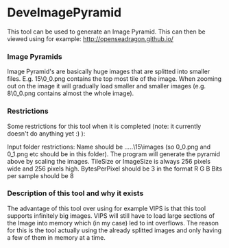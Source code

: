# DeveImagePyramid

This tool can be used to generate an Image Pyramid. This can then be viewed using for example:
http://openseadragon.github.io/

### Image Pyramids

Image Pyramid's are basically huge images that are splitted into smaller files. E.g. 15\0_0.png contains the top most tile of the image.
When zooming out on the image it will gradually load smaller and smaller images (e.g. 8\0_0.png contains almost the whole image).

### Restrictions

Some restrictions for this tool when it is completed (note: it currently doesn't do anything yet :) ):

Input folder restrictions:
Name should be .....\15\images (so 0_0.png and 0_1.png etc should be in this folder). The program will generate the pyramid above by scaling the images.
TileSize or ImageSize is always 256 pixels wide and 256 pixels high.
BytesPerPixel should be 3 in the format R G B
Bits per sample should be 8

### Description of this tool and why it exists

The advantage of this tool over using for example VIPS is that this tool supports infinitely big images. VIPS will still have to load large sections of the Image into memory which (in my case) led to int overflows.
The reason for this is the tool actually using the already splitted images and only having a few of them in memory at a time.